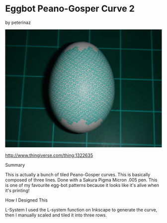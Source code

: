 # Eggbot Peano-Gosper Curve 2
by peterinaz

<p align="center">
<img src="preview.JPG"/>
</p>

http://www.thingiverse.com/thing:1322635

Summary

This is actually a bunch of tiled Peano-Gosper curves. This is basically composed of three lines. Done with a Sakura Pigma Micron .005 pen. This is one of my favourite egg-bot patterns because it looks like it's alive when it's printing!

How I Designed This

L-System
I used the L-system function on Inkscape to generate the curve, then I manually scaled and tiled it into three rows.
